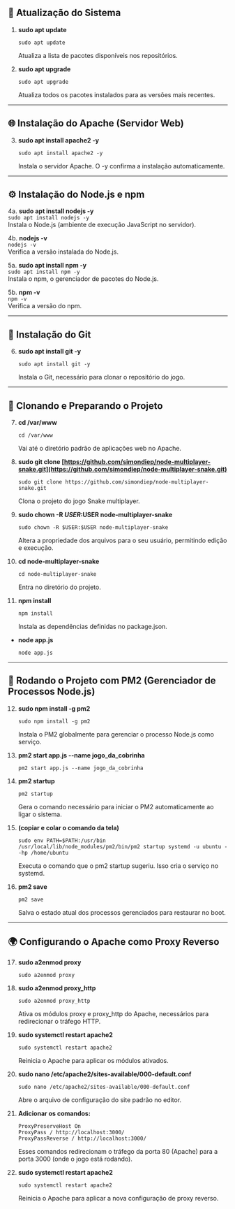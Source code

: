 ## 🔧 Atualização do Sistema

1. **sudo apt update**
    
    ```
    sudo apt update
    ```
    
    Atualiza a lista de pacotes disponíveis nos repositórios.
    
2. **sudo apt upgrade**
    
    ```
    sudo apt upgrade
    ```
    
    Atualiza todos os pacotes instalados para as versões mais recentes.
    

---

## 🌐 Instalação do Apache (Servidor Web)

3. **sudo apt install apache2 -y**
    
    ```
    sudo apt install apache2 -y
    ```
    
    Instala o servidor Apache. O -y confirma a instalação automaticamente.

---

## ⚙️ Instalação do Node.js e npm

4a. **sudo apt install nodejs -y**  
`sudo apt install nodejs -y`  
Instala o Node.js (ambiente de execução JavaScript no servidor).

4b. **nodejs -v**  
`nodejs -v`  
Verifica a versão instalada do Node.js.

5a. **sudo apt install npm -y**  
`sudo apt install npm -y`  
Instala o npm, o gerenciador de pacotes do Node.js.

5b. **npm -v**  
`npm -v`  
Verifica a versão do npm.

---

## 🧬 Instalação do Git

6. **sudo apt install git -y**
    
    ```
    sudo apt install git -y
    ```
    
    Instala o Git, necessário para clonar o repositório do jogo.

---

## 📁 Clonando e Preparando o Projeto

7. **cd /var/www**
    
    ```
    cd /var/www
    ```
    
    Vai até o diretório padrão de aplicações web no Apache.
    
8. **sudo git clone [https://github.com/simondiep/node-multiplayer-snake.git](https://github.com/simondiep/node-multiplayer-snake.git)**
    
    ```
    sudo git clone https://github.com/simondiep/node-multiplayer-snake.git
    ```
    
    Clona o projeto do jogo Snake multiplayer.
    
9. **sudo chown -R $USER:$USER node-multiplayer-snake**
    
    ```
    sudo chown -R $USER:$USER node-multiplayer-snake
    ```
    
    Altera a propriedade dos arquivos para o seu usuário, permitindo edição e execução.
    
10. **cd node-multiplayer-snake**
    
    ```
    cd node-multiplayer-snake
    ```
    
    Entra no diretório do projeto.
    
11. **npm install**
    
    ```
    npm install
    ```
    
    Instala as dependências definidas no package.json.
    

- **node app.js**
    
    ```
    node app.js
    ```
    

---

## 🔁 Rodando o Projeto com PM2 (Gerenciador de Processos Node.js)

12. **sudo npm install -g pm2**
    
    ```
    sudo npm install -g pm2
    ```
    
    Instala o PM2 globalmente para gerenciar o processo Node.js como serviço.
    
13. **pm2 start app.js --name jogo_da_cobrinha**
    
    ```
    pm2 start app.js --name jogo_da_cobrinha
    ```
    
14. **pm2 startup**
    
    ```
    pm2 startup
    ```
    
    Gera o comando necessário para iniciar o PM2 automaticamente ao ligar o sistema.
    
15. **(copiar e colar o comando da tela)**
    
    ```
    sudo env PATH=$PATH:/usr/bin /usr/local/lib/node_modules/pm2/bin/pm2 startup systemd -u ubuntu --hp /home/ubuntu
    ```
    
    Executa o comando que o pm2 startup sugeriu. Isso cria o serviço no systemd.
    
16. **pm2 save**
    
    ```
    pm2 save
    ```
    
    Salva o estado atual dos processos gerenciados para restaurar no boot.
    

---

## 🌍 Configurando o Apache como Proxy Reverso

17. **sudo a2enmod proxy**
    
    ```
    sudo a2enmod proxy
    ```
    
18. **sudo a2enmod proxy_http**
    
    ```
    sudo a2enmod proxy_http
    ```
    
    Ativa os módulos proxy e proxy_http do Apache, necessários para redirecionar o tráfego HTTP.
    
19. **sudo systemctl restart apache2**
    
    ```
    sudo systemctl restart apache2
    ```
    
    Reinicia o Apache para aplicar os módulos ativados.
    
20. **sudo nano /etc/apache2/sites-available/000-default.conf**
    
    ```
    sudo nano /etc/apache2/sites-available/000-default.conf
    ```
    
    Abre o arquivo de configuração do site padrão no editor.
    
21. **Adicionar os comandos:**
    
    ```
    ProxyPreserveHost On
    ProxyPass / http://localhost:3000/
    ProxyPassReverse / http://localhost:3000/
    ```
    
    Esses comandos redirecionam o tráfego da porta 80 (Apache) para a porta 3000 (onde o jogo está rodando).
    
22. **sudo systemctl restart apache2**
    
    ```
    sudo systemctl restart apache2
    ```
    
    Reinicia o Apache para aplicar a nova configuração de proxy reverso.